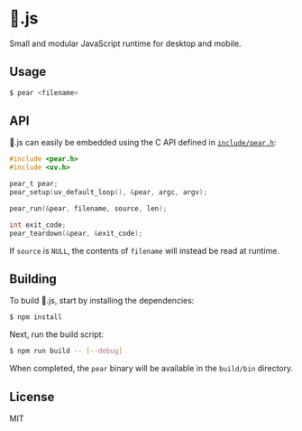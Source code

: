 # :pear:.js

Small and modular JavaScript runtime for desktop and mobile.

## Usage

```sh
$ pear <filename>
```

## API

:pear:.js can easily be embedded using the C API defined in [`include/pear.h`](include/pear.h):

```c
#include <pear.h>
#include <uv.h>

pear_t pear;
pear_setup(uv_default_loop(), &pear, argc, argv);

pear_run(&pear, filename, source, len);

int exit_code;
pear_teardown(&pear, &exit_code);
```

If `source` is `NULL`, the contents of `filename` will instead be read at runtime.

## Building

To build :pear:.js, start by installing the dependencies:

```sh
$ npm install
```

Next, run the build script:

```sh
$ npm run build -- [--debug]
```

When completed, the `pear` binary will be available in the `build/bin` directory.

## License

MIT
